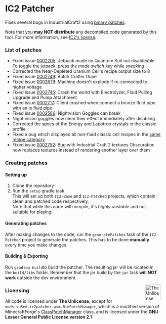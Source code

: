 # IC2 Patcher
Fixes several bugs in IndustrialCraft2 using [binary patches](http://javaxdelta.sourceforge.net).

Note that you **may NOT distribute** any decompiled code generated by this tool. 
For more information, see [IC2's license](https://forum.industrial-craft.net/thread/9843-mc-1-7-ic%C2%B2-v-2-1-x-2-2-x-experimental/).

### List of patches
- Fixed issue [0002205](https://bt.industrial-craft.net/view.php?id=2205): Jetpack mode on Quantum Suit not disableable  
  To toggle the jetpack, press the *mode switch key* while *sneaking*
- Corrected the Near-Depleted Uranium Cell's recipe output size to 8
- Fixed issue [0002749](https://bt.industrial-craft.net/view.php?id=2749): Batch Crafter Dupe
- Fixed issue [0002679](https://bt.industrial-craft.net/view.php?id=2679): Machine doesn't explode if re-connected to higher voltage
- Fixed issue [0002745](https://bt.industrial-craft.net/view.php?id=2745): Crash the world with Electrolyzer, Fluid Pulling Upgrade and Pump Attachment
- Fixed issue [0002717](https://bt.industrial-craft.net/view.php?id=2717): Client crashed when connect a bronze fluid pipe with an ie fluid pipe
- Fixed issue [0002586](https://bt.industrial-craft.net/view.php?id=2586): Nightvision Goggles can break
- Night vision goggles now clear their effect immediately after disabling
- Corrected the specs of the Energy and Lapotron crystals in the classic profile
- Fixed a bug which displayed all non-fluid classic cell recipes in the [same recipe category](https://imgur.com/a/qkECYYD)
- Fixed issue [0002752](https://bt.industrial-craft.net/view.php?id=2752): Bug with Industrial Craft 2 textures
  Obscuration now replaces textures instead of rendering another layer over them

### Creating patches

#### Setting up
1. Clone the repository
2. Run the `setup` gradle task   
   This will set up both `IC2-Base` and `IC2-Patched` projects, which contain clean and patched code respectively.  
   Note that while this code will compile, it's *highly unstable* and not suitable for playing.

#### Generating patches
After making changes to the code, run the `generatePatches` task of the `IC2-Patched` project to generate the patches.
This has to be done **manually** every time you make changes.

#### Building & Exporting
Run `gradlew build`to build the patcher. The resulting jar will be located in the `build/libs` folder. 
Remember that the jar build by the `jar` task **will NOT work** outside the dev environment.

<div>
  <img src="https://upload.wikimedia.org/wikipedia/commons/e/eb/PD-icon-black.svg" align="right" width="50" alt="The Unlicense Logo">
</div>
<h3 align="left">Licensing</h3>

All code is licensed under **The Unlicense**, except for `mods.su5ed.ic2patcher.asm.BinPatchManager`, which is a modified version 
of MinecraftForge's [ClassPatchManager](https://github.com/MinecraftForge/MinecraftForge/blob/1.12.x/src/main/java/net/minecraftforge/fml/common/patcher/ClassPatchManager.java) class, and is licensed under the **GNU Lesser General Public License version 2.1**
